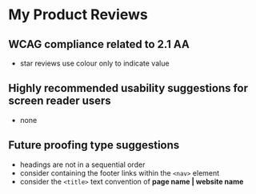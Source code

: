 # My Product Reviews
## WCAG compliance related to 2.1 AA
- star reviews use colour only to indicate value
## Highly recommended usability suggestions for screen reader users
- none
## Future proofing type suggestions
- headings are not in a sequential order
- consider containing the footer links within the `<nav>` element
- consider the `<title>` text convention of **page name | website name**
